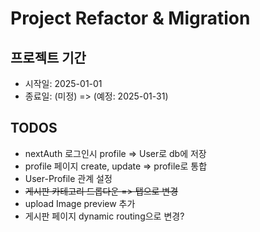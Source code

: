 # Project Refactor & Migration

## 프로젝트 기간

- 시작일: 2025-01-01
- 종료일: (미정) => (예정: 2025-01-31) 

## TODOS
- nextAuth 로그인시 profile => User로 db에 저장
- profile 페이지 create, update => profile로 통합
- User-Profile 관계 설정
- ~~게시판 카테고리 드롭다운 => 탭으로 변경~~
- upload Image preview 추가
- 게시판 페이지 dynamic routing으로 변경?